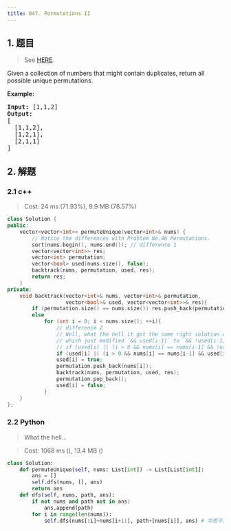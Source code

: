 ```yaml
---
title: 047. Permutations II
---
```


## 1. 题目

> See [HERE](https://leetcode.com/problems/permutations-ii/).

<div><p>Given a collection of numbers that might contain duplicates, return all possible unique permutations.</p>

<p><strong>Example:</strong></p>

<pre><strong>Input:</strong> [1,1,2]
<strong>Output:</strong>
[
  [1,1,2],
  [1,2,1],
  [2,1,1]
]
</pre>
</div>

## 2. 解题

### 2.1 c++

> Cost: 24 ms (71.93%), 9.9 MB (78.57%)

```cpp
class Solution {
public:
    vector<vector<int>> permuteUnique(vector<int>& nums) {
        // Notice the differences with Problem No.46 Permutations.
        sort(nums.begin(), nums.end()); // difference 1
        vector<vector<int>> res;
        vector<int> permutation;
        vector<bool> used(nums.size(), false);
        backtrack(nums, permutation, used, res);
        return res;
    }
private:
    void backtrack(vector<int>& nums, vector<int>& permutation, 
                   vector<bool>& used, vector<vector<int>>& res){
        if (permutation.size() == nums.size()) res.push_back(permutation);
        else
            for (int i = 0; i < nums.size(); ++i){
                // difference 2
                // Well, what the hell it got the same right solution with a different if statement
                // which just modified `&& used[i-1]` to `&& !used[i-1]`, unexpectedly!
                // if (used[i] || (i > 0 && nums[i] == nums[i-1] && !used[i-1])) continue;
                if (used[i] || (i > 0 && nums[i] == nums[i-1] && used[i-1])) continue;
                used[i] = true;
                permutation.push_back(nums[i]);
                backtrack(nums, permutation, used, res);
                permutation.pop_back();
                used[i] = false;
            }
    }
};
```

### 2.2 Python

> What the hell...

> Cost: 1068 ms (), 13.4 MB ()

```python
class Solution:
    def permuteUnique(self, nums: List[int]) -> List[List[int]]:
        ans = []
        self.dfs(nums, [], ans)
        return ans
    def dfs(self, nums, path, ans):
        if not nums and path not in ans:
            ans.append(path)
        for i in range(len(nums)):
            self.dfs(nums[:i]+nums[i+1:], path+[nums[i]], ans) # 华而不实
```
